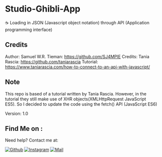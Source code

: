 # Studio-Ghibli-App
☕ Loading in JSON (Javascript object notation) through API (Application programming interface)

## Credits
Author: Samuel W.R. Tieman: https://github.com/SJ4MPIE
Credits: Tania Rascia: https://github.com/taniarascia
Tutorial: https://www.taniarascia.com/how-to-connect-to-an-api-with-javascript/


## Note 

This repo is based of a tutorial written by Tania Rascia. However, in the tutorial they still make use of XHR objects(XMLHttpRequest JavaScript ES5). 
So I decided to update the code using the fetch() API (JavaScript ES6)

Version: 1.0 

## Find Me on :

Need help? Contact me at: <br />

[![Github](https://img.shields.io/badge/Github-SJAMPIE-green?style=for-the-badge&logo=github)](https://github.com/SJ4MPIE)
[![Instagram](https://img.shields.io/badge/Insta-%40sam.tieman-red?style=for-the-badge&logo=instagram)](https://www.instagram.com/sam.tieman/)
[![Mail](https://img.shields.io/badge/Mail-info@samtieman.com-blue?style=for-the-badge&logo=gmail)](mailto:info@samtieman.com)

